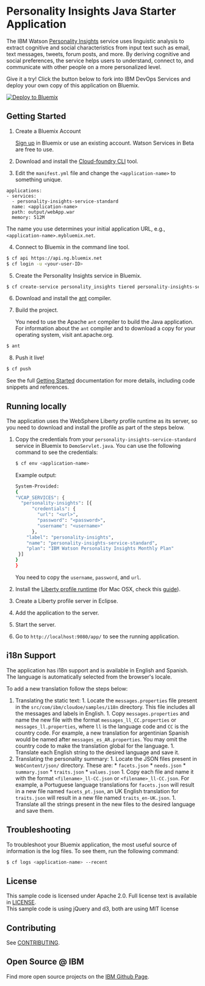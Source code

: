 # Personality Insights Java Starter Application

  The IBM Watson [Personality Insights][service_url] service uses linguistic analysis to extract cognitive and social characteristics from input text such as email, text messages, tweets, forum posts, and more. By deriving cognitive and social preferences, the service helps users to understand, connect to, and communicate with other people on a more personalized level.

Give it a try! Click the button below to fork into IBM DevOps Services and deploy your own copy of this application on Bluemix.

[![Deploy to Bluemix](https://bluemix.net/deploy/button.png)](https://bluemix.net/deploy?repository=https://github.com/vmovva/personality-insights-java)

## Getting Started

1. Create a Bluemix Account

   [Sign up][sign_up] in Bluemix or use an existing account. Watson Services
   in Beta are free to use.

2. Download and install the [Cloud-foundry CLI][cloud_foundry] tool.

3. Edit the `manifest.yml` file and change the `<application-name>` to something unique.

  ```none
  applications:
  - services:
    - personality-insights-service-standard
    name: <application-name>
    path: output/webApp.war
    memory: 512M
  ```

  The name you use determines your initial application URL, e.g.,
  `<application-name>.mybluemix.net`.

4. Connect to Bluemix in the command line tool.

  ```sh
  $ cf api https://api.ng.bluemix.net
  $ cf login -u <your-user-ID>
  ```

5. Create the Personality Insights service in Bluemix.

  ```sh
  $ cf create-service personality_insights tiered personality-insights-service-standard
  ```

6. Download and install the [ant][ant] compiler.

7. Build the project.

   You need to use the Apache `ant` compiler to build the Java application.
   For information about the `ant` compiler and to download a copy for your
   operating system, visit ant.apache.org.

  ```sh
  $ ant
  ```

8. Push it live!
  ```sh
  $ cf push
  ```

   See the full [Getting Started][getting_started] documentation for more
   details, including code snippets and references.

## Running locally

  The application uses the WebSphere Liberty profile runtime as its server,
  so you need to download and install the profile as part of the steps below.

1. Copy the credentials from your `personality-insights-service-standard` service in Bluemix to
   `DemoServlet.java`. You can use the following command to see the
   credentials:

    ```sh
    $ cf env <application-name>
    ```

   Example output:

    ```sh
    System-Provided:
    {
    "VCAP_SERVICES": {
      "personality-insights": [{
          "credentials": {
            "url": "<url>",
            "password": "<password>",
            "username": "<username>"
          },
        "label": "personality-insights",
        "name": "personality-insights-service-standard",
        "plan": "IBM Watson Personality Insights Monthly Plan"
     }]
    }
    }
    ```

	You need to copy the `username`, `password`, and `url`.

2. Install the [Liberty profile runtime][liberty] (for Mac OSX, check this
   [guide][liberty_mac]).

3. Create a Liberty profile server in Eclipse.

4. Add the application to the server.

5. Start the server.

6. Go to `http://localhost:9080/app/` to see the running application.

## i18n Support

  The application has i18n support and is available in English and 
  Spanish. The language is automatically selected from the browser's
  locale.
  
  To add a new translation follow the steps below:
  
  1. Translating the static text:
  	1. Locate the `messages.properties` file present in the 
  	   `src/com/ibm/cloudoe/samples/i18n` directory. This file
           includes all the messages and labels in English.
  	1. Copy `messages.properties` and name the new file with the 
  	   format `messages_ll_CC.properties` or `messages_ll.properties`, 
           where `ll` is the language code and `CC` is the country code. For 
           example, a new translation for argentinian Spanish would be named 
           after `messages_es_AR.properties`. You may omit the country code 
           to make the translation global for the language.
	1. Translate each English string to the desired language and save it.
  1. Translating the personality summary:
  	1. Locate the JSON files present in `WebContent/json/` directory.
  	   These are:
	     * `facets.json`
	     * `needs.json`
	     * `summary.json`
	     * `traits.json`
	     * `values.json`
	1. Copy each file and name it with the format `<filename>_ll-CC.json`
	   or `<filename>_ll-CC.json`. For example, a Portuguese language
           translations for `facets.json` will result in a new file named 
           `facets_pt.json`, an UK English translation for `traits.json` will
           result in a new file named `traits_en-UK.json`.
	1. Translate all the strings present in the new files to the desired
	   language and save them.
  

## Troubleshooting

  To troubleshoot your Bluemix application, the most useful source of
  information is the log files. To see them, run the following command:

  ```sh
  $ cf logs <application-name> --recent
  ```

## License

  This sample code is licensed under Apache 2.0. Full license text is available in [LICENSE](LICENSE).  
  This sample code is using jQuery and d3, both are using MIT license

## Contributing

  See [CONTRIBUTING](CONTRIBUTING.md).

## Open Source @ IBM

  Find more open source projects on the
  [IBM Github Page](http://ibm.github.io/).

[service_url]: http://www.ibm.com/smarterplanet/us/en/ibmwatson/developercloud/personality-insights.html
[cloud_foundry]: https://github.com/cloudfoundry/cli
[getting_started]: http://www.ibm.com/smarterplanet/us/en/ibmwatson/developercloud/doc/getting_started/
[sign_up]: https://apps.admin.ibmcloud.com/manage/trial/bluemix.html?cm_mmc=WatsonDeveloperCloud-_-LandingSiteGetStarted-_-x-_-CreateAnAccountOnBluemixCLI
[liberty]: https://developer.ibm.com/wasdev/downloads/
[liberty_mac]: http://www.stormacq.com/how-to-install-websphere-8-5-liberty-profile-on-mac/
[ant]: http://ant.apache.org/bindownload.cgi
